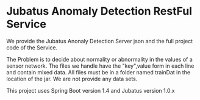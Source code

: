# Jubatus Anomaly Detection RestFul Service

We provide the Jubatus Anonaly Detection Server json and the full project code of the Service.

The Problem is to decide about normality or abnormality in the values of a sensor network.
The files we handle have the "key",value form in each line and contain mixed data.
All files must be in a folder named trainDat in the location of the jar.
We are not provide any data sets. 

This project uses Spring Boot version 1.4 and Jubatus version 1.0.x
